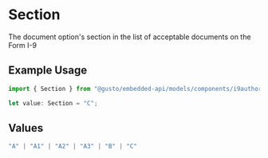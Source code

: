 # Section

The document option's section in the list of acceptable documents on the Form I-9

## Example Usage

```typescript
import { Section } from "@gusto/embedded-api/models/components/i9authorizationdocumentoption.js";

let value: Section = "C";
```

## Values

```typescript
"A" | "A1" | "A2" | "A3" | "B" | "C"
```